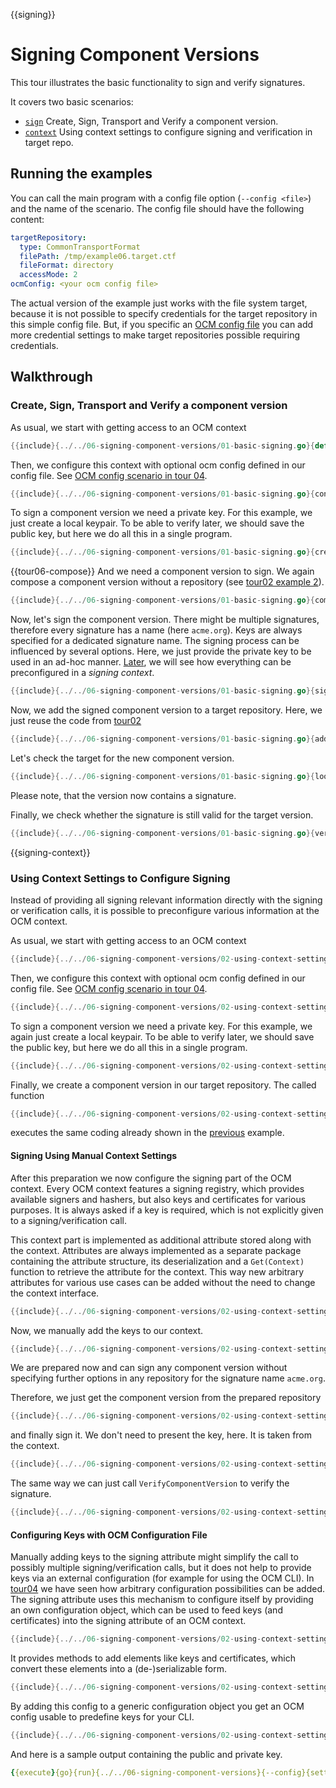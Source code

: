 {{signing}}
# Signing Component Versions

This tour illustrates the basic functionality to
sign and verify signatures.

It covers two basic scenarios:
- [`sign`](01-basic-signing.go) Create, Sign, Transport and Verify a component version.
- [`context`](02-using-context-settings.go) Using context settings to configure signing and verification in target repo.

## Running the examples

You can call the main program with a config file option (`--config <file>`) and the name of the scenario.
The config file should have the following content:

```yaml
targetRepository:
  type: CommonTransportFormat
  filePath: /tmp/example06.target.ctf
  fileFormat: directory
  accessMode: 2
ocmConfig: <your ocm config file>
```

The actual version of the example just works with the file system
target, because it is not possible to specify credentials for the
target repository in this simple config file. But, if you specific an [OCM config file](../04-working-with-config/README.md) you can
add more credential settings to make target repositories possible
requiring credentials.

## Walkthrough

### Create, Sign, Transport and Verify a component version

As usual, we start with getting access to an OCM context

```go
{{include}{../../06-signing-component-versions/01-basic-signing.go}{default context}}
```
Then, we configure this context with optional ocm config defined in our config file.
See [OCM config scenario in tour 04]({{ocm-config-file}}).

```go
{{include}{../../06-signing-component-versions/01-basic-signing.go}{configure}}
```

To sign a component version we need a private key.
For this example, we just create a local keypair.
To be able to verify later, we should save the public key,
but here we do all this in a single program.

```go
{{include}{../../06-signing-component-versions/01-basic-signing.go}{create keypair}}
```

{{tour06-compose}}
And we need a component version to sign.
We again compose a component version without a repository
(see [tour02 example 2]({{composition-environment}})).

```go
{{include}{../../06-signing-component-versions/01-basic-signing.go}{compose}}
```

Now, let's sign the component version.
There might be multiple signatures, therefore every signature
has a name (here `acme.org`). Keys are always specified for
a dedicated signature name. The signing process can be influenced by
several options. Here, we just provide the private key to be used in an ad-hoc manner.
[Later]({{signing-context}}), we will see how everything can be preconfigured in a *signing context*.

```go
{{include}{../../06-signing-component-versions/01-basic-signing.go}{sign}}
```

Now, we add the signed component version to a target repository.
Here, we just reuse the code from [tour02]({{composition-environment}})

```go
{{include}{../../06-signing-component-versions/01-basic-signing.go}{add version}}
```

Let's check the target for the new component version.

```go
{{include}{../../06-signing-component-versions/01-basic-signing.go}{lookup}}
```

Please note, that the version now contains a signature.

Finally, we check whether the signature is still valid for the
target version.

```go
{{include}{../../06-signing-component-versions/01-basic-signing.go}{verify}}
```

{{signing-context}}
### Using Context Settings to Configure Signing

Instead of providing all signing relevant information directly with
the signing or verification calls, it is possible to preconfigure
various information at the OCM context.

As usual, we start with getting access to an OCM context

```go
{{include}{../../06-signing-component-versions/02-using-context-settings.go}{default context}}
```

Then, we configure this context with optional ocm config defined in our config file.
See [OCM config scenario in tour 04]({{ocm-config-file}}).

```go
{{include}{../../06-signing-component-versions/02-using-context-settings.go}{configure}}
```

To sign a component version we need a private key.
For this example, we again just create a local keypair.
To be able to verify later, we should save the public key,
but here we do all this in a single program.

```go
{{include}{../../06-signing-component-versions/02-using-context-settings.go}{create keypair}}
```

Finally, we create a component version in our target repository. The called
function

```go
{{include}{../../06-signing-component-versions/02-using-context-settings.go}{setup}}
```

executes the same coding already shown in the [previous]({{tour06-compose}}) example.

#### Signing Using Manual Context Settings

After this preparation we now configure the signing part of the OCM context.
Every OCM context features a signing registry, which provides available
signers and hashers, but also keys and certificates for various purposes.
It is always asked if a key is required, which is
not explicitly given to a signing/verification call.

This context part is implemented as additional attribute stored along
with the context. Attributes are always implemented as a separate package
containing the attribute structure, its deserialization and
a `Get(Context)` function to retrieve the attribute for the context.
This way new arbitrary attributes for various use cases can be added
without the need to change the context interface.

```go
{{include}{../../06-signing-component-versions/02-using-context-settings.go}{signing attribute}}
```

Now, we manually add the keys to our context.

```go
{{include}{../../06-signing-component-versions/02-using-context-settings.go}{configure keys}}
```

We are prepared now and can sign any component version without specifying further options
in any repository for the signature name `acme.org`. 

Therefore, we just get the component version from the prepared repository

```go
{{include}{../../06-signing-component-versions/02-using-context-settings.go}{lookup component version}}
```

and finally sign it. We don't need to present the key, here. It is taken from the
context.

```go
{{include}{../../06-signing-component-versions/02-using-context-settings.go}{sign}}
```

The same way we can just call `VerifyComponentVersion` to
verify the signature.

```go
{{include}{../../06-signing-component-versions/02-using-context-settings.go}{verify}}
```

#### Configuring Keys with OCM Configuration File

Manually adding keys to the signing attribute
might simplify the call to possibly multiple signing/verification
calls, but it does not help to provide keys via an external
configuration (for example for using the OCM CLI).
In [tour04]({{tour04-arbitrary}})
we have seen how arbitrary configuration
possibilities can be added. The signing attribute uses
this mechanism to configure itself by providing an own
configuration object, which can be used to feed keys (and certificates)
into the signing attribute of an OCM context.

```go
{{include}{../../06-signing-component-versions/02-using-context-settings.go}{create signing config}}
```

It provides methods to add elements
like keys and certificates, which convert
these elements into a (de-)serializable form.

```go
{{include}{../../06-signing-component-versions/02-using-context-settings.go}{add signing config}}
```

By adding this config to a generic configuration object you get
an OCM config usable to predefine keys for your CLI.

```go
{{include}{../../06-signing-component-versions/02-using-context-settings.go}{print signing config}}
```

And here is a sample output containing the public and private key.

```yaml
{{execute}{go}{run}{../../06-signing-component-versions}{--config}{settings.yaml}{config}{<extract>}{ocmconfig}}
```